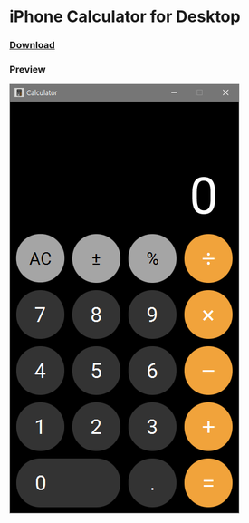 # iPhone Calculator for Desktop

### [Download](https://github.com/yehwankim23/iphone-calculator-for-desktop/releases/download/v1.0.1/iphone_calculator_1.0.1.jar)

### Preview
![Preview](preview.png)
